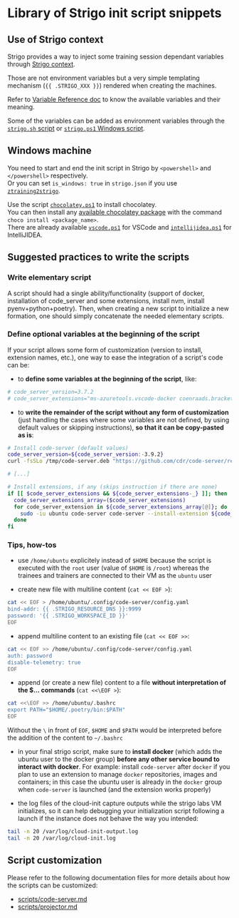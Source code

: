 # Library of Strigo init script snippets

## Use of Strigo context

Strigo provides a way to inject some training session dependant variables through [Strigo context](http://help.strigo.io/en/articles/4242341-injecting-strigo-context-to-your-labs).

Those are not environment variables but a very simple templating mechanism (`{{ .STRIGO_XXX }}`) rendered when creating the machines.

Refer to [Variable Reference doc](http://help.strigo.io/en/articles/4242341-injecting-strigo-context-to-your-labs#variable-reference) to know the available variables and their meaning.

Some of the variables can be added as environment variables through the [`strigo.sh` script](scripts/strigo.sh) or [`strigo.ps1` Windows script](win_scripts/strigo.ps1).

## Windows machine

You need to start and end the init script in Strigo by `<powershell>` and `</powershell>` respectively. \
Or you can set `is_windows: true` in `strigo.json` if you use [`ztraining2strigo`](https://github.com/Zenika-Training/ztraining2strigo).

Use the script [`chocolatey.ps1`](win_scripts/chocolatey.ps1) to install chocolatey. \
You can then install any [available chocolatey package](https://community.chocolatey.org/packages) with the command `choco install <package_name>`. \
There are already available [`vscode.ps1`](win_scripts/vscode.ps1) for VSCode and [`intellijidea.ps1`](win_scripts/intellijidea.ps1) for IntelliJIDEA.

## Suggested practices to write the scripts

### Write elementary script

A script should had a single ability/functionality (support of docker, installation of code_server and some extensions, install nvm, install pyenv+python+poetry).
Then, when creating a new script to initialize a new formation, one should simply concatenate the needed elementary scripts.

### Define optional variables at the beginning of the script

If your script allows some form of customization (version to install, extension names, etc.), one way to ease the integration of a script's code can be:

* to **define some variables at the beginning of the script**, like:

```sh
# code_server_version=3.7.2
# code_server_extensions="ms-azuretools.vscode-docker coenraads.bracket-pair-colorizer-2"
```

* to **write the remainder of the script without any form of customization** (just handling the cases where some variables are not defined, by using default values or skipping instructions), **so that it can be copy-pasted as is**:

```sh
# Install code-server (default values)
code_server_version=${code_server_version:-3.9.2}
curl -fsSLo /tmp/code-server.deb "https://github.com/cdr/code-server/releases/download/v${code_server_version}/code-server_${code_server_version}_amd64.deb"

# [...]

# Install extensions, if any (skips instruction if there are none)
if [[ $code_server_extensions && ${code_server_extensions-_} ]]; then
  code_server_extensions_array=($code_server_extensions)
  for code_server_extension in ${code_server_extensions_array[@]}; do
    sudo -iu ubuntu code-server code-server --install-extension ${code_server_extension}
  done
fi
```

### Tips, how-tos

* use `/home/ubuntu` explicitely instead of `$HOME` because the script is executed with the `root` user (value of `$HOME` is `/root`) whereas the trainees and trainers are connected to their VM as the `ubuntu` user

* create new file with multiline content (`cat << EOF >`):

```sh
cat << EOF > /home/ubuntu/.config/code-server/config.yaml
bind-addr: {{ .STRIGO_RESOURCE_DNS }}:9999
password: '{{ .STRIGO_WORKSPACE_ID }}'
EOF
```

* append multiline content to an existing file (`cat << EOF >>`:

```sh
cat << EOF >> /home/ubuntu/.config/code-server/config.yaml
auth: password
disable-telemetry: true
EOF
```

* append (or create a new file) content to a file **without interpretation of the $... commands** (`cat <<\EOF >`):

```sh
cat <<\EOF >> /home/ubuntu/.bashrc
export PATH="$HOME/.poetry/bin:$PATH"
EOF
```

Without the `\` in front of `EOF`, `$HOME` and `$PATH` would be interpreted before the addition of the content to `~/.bashrc`

* in your final strigo script, make sure to **install docker** (which adds the ubuntu user to the docker group) **before any other service bound to interact with docker**. For example: install `code-server` after `docker` if you plan to use an extension to manage `docker` repositories, images and containers; in this case the ubuntu user is already in the `docker` group when `code-server` is launched (and the extension works properly)

* the log files of the cloud-init capture outputs while the strigo labs VM initializes, so it can help debugging your initialization script following a launch if the instance does not behave the way you intended:

```sh
tail -n 20 /var/log/cloud-init-output.log
tail -n 20 /var/log/cloud-init.log
```

## Script customization

Please refer to the following documentation files for more details about how the scripts can be customized:

* [scripts/code-server.md](scripts/code-server.md)
* [scripts/projector.md](scripts/projector.md)
